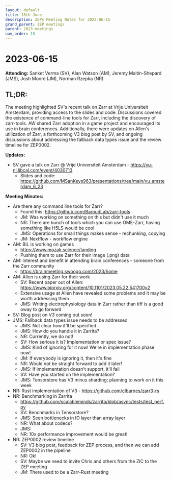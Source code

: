 ```yaml
---
layout: default
title: 15th June
description: ZEPs Meeting Notes for 2023-06-15
grand_parent: ZEP meetings
parent: 2023 meetings
nav_order: 15
---
```


# 2023-06-15

**Attending:** Sanket Verma (SV), Alan Watson (AM), Jeremy Maitin-Shepard (JMS), Josh Moore (JM), Norman Rzepka (NR)

## TL;DR:

The meeting highlighted SV's recent talk on Zarr at Vrije Universiteit Amsterdam, providing access to the slides and code. Discussions covered the existence of command-line tools for Zarr, including the discovery of zarr-tools. AW shared Zarr adoption in a game project and encouraged its use in brain conferences. Additionally, there were updates on Allen's utilization of Zarr, a forthcoming V3 blog post by SV, and ongoing discussions about addressing the fallback data types issue and the review timeline for ZEP0002.

**Updates:**

- SV gave a talk on Zarr @ Vrije Universiteit Amsterdam - <https://vu-nl.libcal.com/event/4030713>
    - Slides and code: <https://github.com/MSanKeys963/presentations/tree/main/vu_amsterdam_6_23>

**Meeting Minutes:**

- Are there any command line tools for Zarr?
    - Found this: <https://github.com/BaroudLab/zarr-tools>
    - JM: Was working on something on this but didn't use it much
    - NR: There are bunch of tools which you can use OME-Zarr, having something like H5LS would be cool
    - JMS: Operations for small things makes sense - rechunking, copying
    - JM: Nextflow - workflow engine
- AM: BIL is working on games
    - <https://www.mozak.science/landing>
    - Pushing them to use Zarr for their image (.png) data
- AM: Interest and benefit in attending brain conferences - someone from the Zarr community
    - <https://brainmeeting.swoogo.com/2023/home>
- AM: Allen is using Zarr for their work
    - SV: Recent paper out of Allen: <https://www.biorxiv.org/content/10.1101/2023.05.22.541700v2>
    - Extensive usage at Allen have revealed some problems and it may be worth addressing them
    - JMS: Writing electrophysiology data in Zarr rather than tiff is a good oway to go forward
- SV: Blog post on V3 coming out soon!
- JMS: Fallback data types issue needs to be addressed
    - JMS: Not clear how it'll be specified
    - JMS: How do you handle it in Zarrita?
    - NR: Currently, we do not!
    - SV: How serious it is? Implementation or spec issue?
    - JMS: Kind of ignoring for it now! We're in implementation phase now!
    - JM: If everybody is ignoring it, then it's fine
    - NR: Would not be straight forward to add it later!
    - JMS: If implementation doesn't support, it'll fail
    - SV: Have you started on the implementation?
    - JMS: Tensorstore has V3 minus sharding; planning to work on it this week
- NR: Rust implementation of V3 - <https://github.com/clbarnes/zarr3-rs>
- NR: Benchmarking in Zarrita
    - <https://github.com/scalableminds/zarrita/blob/async/tests/test_perf.py>
    - SV: Benchmarks in Tensorstore?
    - JMS: Seen bottlenecks in IO layer than array layer
    - NR: What about codecs?
    - JMS: 
    - NR: 10x performance improvement would be great!
- NR: ZEP0002 review timeline
    - SV: V3 blog post, feedback for ZEP process, and then we can add ZEP0002 in the pipeline
    - NR: Ok!
    - SV: Maybe we need to invite Chris and others from the ZIC to the ZEP meeting
    - JM: There used to be a Zarr-Rust meeting
